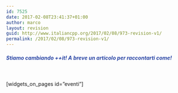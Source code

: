 ```yaml
---
id: 7525
date: 2017-02-08T23:41:37+01:00
author: marco
layout: revision
guid: http://www.italiancpp.org/2017/02/08/973-revision-v1/
permalink: /2017/02/08/973-revision-v1/
---
```

<h5 style="text-align: left;">
  <span style="color: #2945a4;">Stiamo cambiando ++it! A breve un articolo per raccontarti come!</span>
</h5>

<span style="color: #ffffff;"> </span>

[widgets\_on\_pages id=&#8221;eventi&#8221;]
